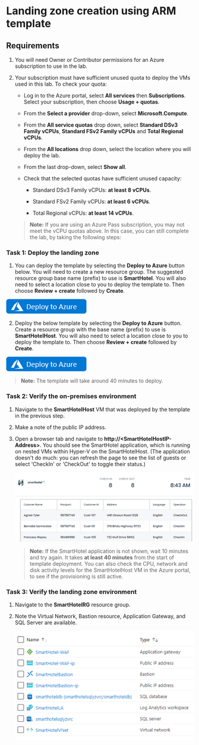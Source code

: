 # Landing zone creation using ARM template

## Requirements

1. You will need Owner or Contributor permissions for an Azure subscription to use in the lab.

2. Your subscription must have sufficient unused quota to deploy the VMs used in this lab. To check your quota:

    - Log in to the Azure portal, select **All services** then **Subscriptions**. Select your subscription, then choose **Usage + quotas**.
  
    - From the **Select a provider** drop-down, select **Microsoft.Compute**.
  
    - From the **All service quotas** drop down, select **Standard DSv3 Family vCPUs**, **Standard FSv2 Family vCPUs** and **Total Regional vCPUs**.
  
    - From the **All locations** drop down, select the location where you will deploy the lab.
  
    - From the last drop-down, select **Show all**.
  
    - Check that the selected quotas have sufficient unused capacity:
  
        - Standard DSv3 Family vCPUs: **at least 8 vCPUs**.
  
        - Standard FSv2 Family vCPUs: **at least 6 vCPUs**.

        - Total Regional vCPUs: **at least 14 vCPUs**.

    > **Note:** If you are using an Azure Pass subscription, you may not meet the vCPU quotas above. In this case, you can still complete the lab, by taking the following steps:


### Task 1: Deploy the landing zone

1. You can deploy the template by selecting the **Deploy to Azure** button below. You will need to create a new resource group. The suggested resource group base name (prefix) to use is **SmartHotel**. You will also need to select a location close to you to deploy the template to. Then choose **Review + create** followed by **Create**. 

  <a href="https://experienceazure.blob.core.windows.net/templates/mcw-line-of-business-application-migration/lob-lz-deploy.json" target="_blank">![Button to deploy the SmartHotelHost template to Azure.](Images/deploy-to-azure.png "Deploy the SmartHotelHost template to Azure")</a>
  
2.  Deploy the below template by selecting the **Deploy to Azure** button. Create a resource group with the base name (prefix) to use is **SmartHotelHost**. You will also need to select a location close to you to deploy the template to. Then choose **Review + create** followed by **Create**. 

  <a href="https://experienceazure.blob.core.windows.net/templates/mcw-line-of-business-application-migration/deploy-01-snapshot.json" target="_blank">![Button to deploy the SmartHotelHost template to Azure.](Images/deploy-to-azure.png "Deploy the SmartHotelHost template to Azure")</a>

   
   > **Note:** The template will take around 40 minutes to deploy. 


### Task 2: Verify the on-premises environment

1. Navigate to the **SmartHotelHost** VM that was deployed by the template in the previous step.

2. Make a note of the public IP address.

3. Open a browser tab and navigate to **http://\<SmartHotelHostIP-Address\>**. You should see the SmartHotel application, which is running on nested VMs within Hyper-V on the SmartHotelHost. (The application doesn't do much: you can refresh the page to see the list of guests or select 'CheckIn' or 'CheckOut' to toggle their status.)

    ![Browser screenshot showing the SmartHotel application.](Images/smarthotel.png "SmartHotel applicaion")

    
    > **Note:** If the SmartHotel application is not shown, wait 10 minutes and try again. It takes **at least 40 minutes** from the start of template deployment. You can also check the CPU, network and disk activity levels for the SmartHotelHost VM in the Azure portal, to see if the provisioning is still active.
    

### Task 3: Verify the landing zone environment

1. Navigate to the **SmartHotelRG** resource group.
 
2. Note the Virtual Network, Bastion resource, Application Gateway, and SQL Server are available.

    ![Listing of expected resources from the landing zone deployment.](Images/landingzone.png "Landing zone screenshot") 
    
